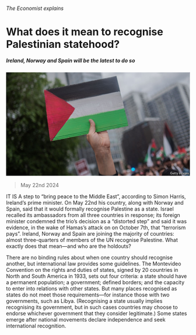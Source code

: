 ###### The Economist explains

# What does it mean to recognise Palestinian statehood? 

##### Ireland, Norway and Spain will be the latest to do so 

![image](images/20240525_BLP509.jpg) 

> May 22nd 2024 

IT IS A step to “bring peace to the Middle East”, according to Simon Harris, Ireland’s prime minister. On May 22nd his country, along with Norway and Spain, said that it would formally recognise Palestine as a state. Israel recalled its ambassadors from all three countries in response; its foreign minister condemned the trio’s decision as a “distorted step” and said it was evidence, in the wake of Hamas’s attack on  on October 7th, that “terrorism pays”. Ireland, Norway and Spain are joining the majority of countries: almost three-quarters of members of the UN recognise Palestine. What exactly does that mean—and who are the holdouts?

There are no binding rules about when one country should recognise another, but international law provides some guidelines. The Montevideo Convention on the rights and duties of states, signed by 20 countries in North and South America in 1933, sets out four criteria: a state should have a permanent population; a government; defined borders; and the capacity to enter into relations with other states. But many places recognised as states do not meet those requirements—for instance those with two governments, such as Libya. (Recognising a state usually implies recognising its government, but in such cases countries may choose to endorse whichever government that they consider legitimate.) Some states emerge after national movements declare independence and seek international recognition.

